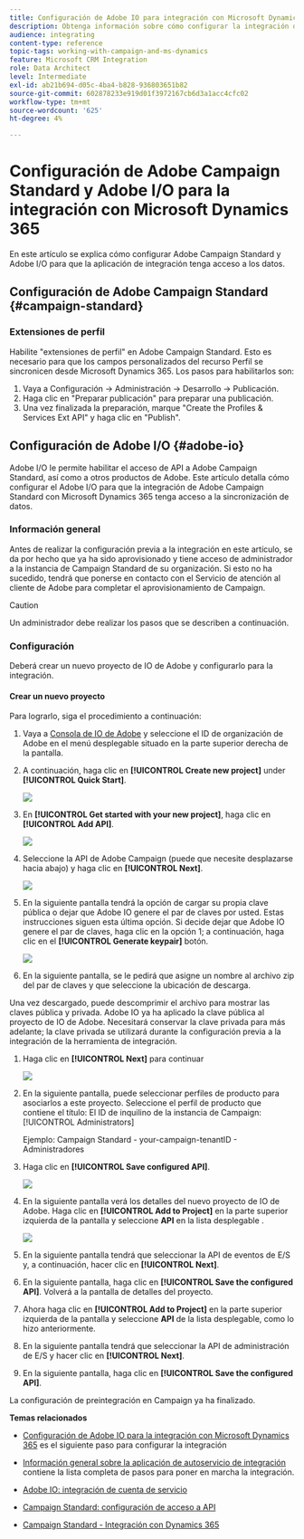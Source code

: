 ```yaml
---
title: Configuración de Adobe IO para integración con Microsoft Dynamics 365
description: Obtenga información sobre cómo configurar la integración de Adobe IO para Microsoft Dynamics 365.
audience: integrating
content-type: reference
topic-tags: working-with-campaign-and-ms-dynamics
feature: Microsoft CRM Integration
role: Data Architect
level: Intermediate
exl-id: ab21b694-d05c-4ba4-b828-936803651b82
source-git-commit: 602878233e919d01f3972167cb6d3a1acc4cfc02
workflow-type: tm+mt
source-wordcount: '625'
ht-degree: 4%

---
```


# Configuración de Adobe Campaign Standard y Adobe I/O para la integración con Microsoft Dynamics 365

En este artículo se explica cómo configurar Adobe Campaign Standard y Adobe I/O para que la aplicación de integración tenga acceso a los datos.

## Configuración de Adobe Campaign Standard {#campaign-standard}

### Extensiones de perfil

Habilite &quot;extensiones de perfil&quot; en Adobe Campaign Standard.   Esto es necesario para que los campos personalizados del recurso Perfil se sincronicen desde Microsoft Dynamics 365.   Los pasos para habilitarlos son:

1. Vaya a Configuración -> Administración -> Desarrollo -> Publicación.
1. Haga clic en &quot;Preparar publicación&quot; para preparar una publicación.
1. Una vez finalizada la preparación, marque &quot;Create the Profiles &amp; Services Ext API&quot; y haga clic en &quot;Publish&quot;.

## Configuración de Adobe I/O {#adobe-io}

Adobe I/O le permite habilitar el acceso de API a Adobe Campaign Standard, así como a otros productos de Adobe.   Este artículo detalla cómo configurar el Adobe I/O para que la integración de Adobe Campaign Standard con Microsoft Dynamics 365 tenga acceso a la sincronización de datos.

### Información general

Antes de realizar la configuración previa a la integración en este artículo, se da por hecho que ya ha sido aprovisionado y tiene acceso de administrador a la instancia de Campaign Standard de su organización.  Si esto no ha sucedido, tendrá que ponerse en contacto con el Servicio de atención al cliente de Adobe para completar el aprovisionamiento de Campaign.

>[!CAUTION]
>
>Un administrador debe realizar los pasos que se describen a continuación.

### Configuración

Deberá crear un nuevo proyecto de IO de Adobe y configurarlo para la integración.

#### Crear un nuevo proyecto

Para lograrlo, siga el procedimiento a continuación:

1. Vaya a [Consola de IO de Adobe](https://console.adobe.io/home#) y seleccione el ID de organización de Adobe en el menú desplegable situado en la parte superior derecha de la pantalla.

1. A continuación, haga clic en **[!UICONTROL Create new project]** under **[!UICONTROL Quick Start]**.

   ![](assets/adobeIO1.png)

1. En **[!UICONTROL Get started with your new project]**, haga clic en **[!UICONTROL Add API]**.

   ![](assets/adobeIO2.png)

1. Seleccione la API de Adobe Campaign (puede que necesite desplazarse hacia abajo) y haga clic en **[!UICONTROL Next]**.

   ![](assets/adobeIO3.png)

1. En la siguiente pantalla tendrá la opción de cargar su propia clave pública o dejar que Adobe IO genere el par de claves por usted. Estas instrucciones siguen esta última opción. Si decide dejar que Adobe IO genere el par de claves, haga clic en la opción 1; a continuación, haga clic en el **[!UICONTROL Generate keypair]** botón.

   ![](assets/adobeIO4.png)

1. En la siguiente pantalla, se le pedirá que asigne un nombre al archivo zip del par de claves y que seleccione la ubicación de descarga.

Una vez descargado, puede descomprimir el archivo para mostrar las claves pública y privada. Adobe IO ya ha aplicado la clave pública al proyecto de IO de Adobe. Necesitará conservar la clave privada para más adelante; la clave privada se utilizará durante la configuración previa a la integración de la herramienta de integración.

1. Haga clic en **[!UICONTROL Next]** para continuar

   ![](assets/adobeIO5.png)

1. En la siguiente pantalla, puede seleccionar perfiles de producto para asociarlos a este proyecto. Seleccione el perfil de producto que contiene el título: El ID de inquilino de la instancia de Campaign: [!UICONTROL Administrators]

   Ejemplo: Campaign Standard - your-campaign-tenantID - Administradores

1. Haga clic en **[!UICONTROL Save configured API]**.

   ![](assets/adobeIO6.png)

1. En la siguiente pantalla verá los detalles del nuevo proyecto de IO de Adobe. Haga clic en **[!UICONTROL Add to Project]** en la parte superior izquierda de la pantalla y seleccione **API** en la lista desplegable .

   ![](assets/adobeIO7.png)

1. En la siguiente pantalla tendrá que seleccionar la API de eventos de E/S y, a continuación, hacer clic en **[!UICONTROL Next]**.

1. En la siguiente pantalla, haga clic en **[!UICONTROL Save the configured API]**.  Volverá a la pantalla de detalles del proyecto.

1. Ahora haga clic en **[!UICONTROL Add to Project]** en la parte superior izquierda de la pantalla y seleccione **API** de la lista desplegable, como lo hizo anteriormente.

1. En la siguiente pantalla tendrá que seleccionar la API de administración de E/S y hacer clic en **[!UICONTROL Next]**.

1. En la siguiente pantalla, haga clic en **[!UICONTROL Save the configured API]**.

La configuración de preintegración en Campaign ya ha finalizado.

**Temas relacionados**

* [Configuración de Adobe IO para la integración con Microsoft Dynamics 365](../../integrating/using/d365-acs-configure-adobe-io.md) es el siguiente paso para configurar la integración
* [Información general sobre la aplicación de autoservicio de integración](../../integrating/using/d365-acs-self-service-app-quick-start-guide.md) contiene la lista completa de pasos para poner en marcha la integración.


* [Adobe IO: integración de cuenta de servicio](https://www.adobe.io/authentication/auth-methods.html#!AdobeDocs/adobeio-auth/master/AuthenticationOverview/ServiceAccountIntegration.md)
* [Campaign Standard: configuración de acceso a API](../../api/using/setting-up-api-access.md)
* [Campaign Standard - Integración con Dynamics 365](../../integrating/using/d365-acs-configure-d365.md)
